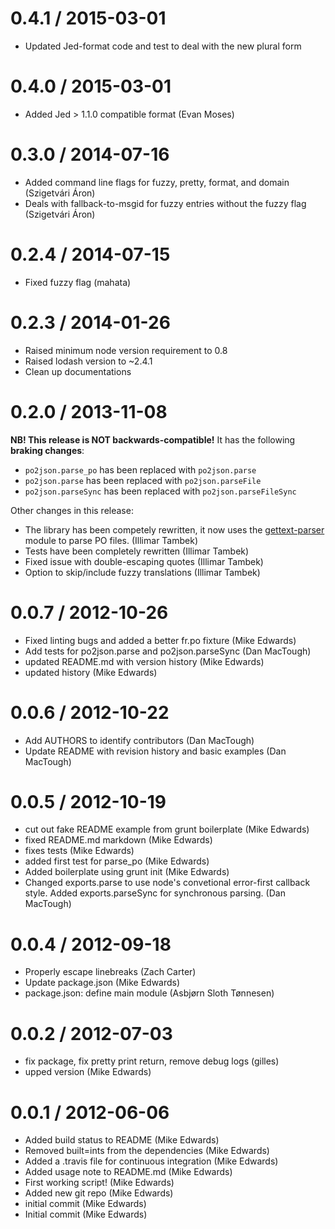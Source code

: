 0.4.1 / 2015-03-01
==================
 * Updated Jed-format code and test to deal with the new plural form

0.4.0 / 2015-03-01
==================
 * Added Jed > 1.1.0 compatible format (Evan Moses)

0.3.0 / 2014-07-16
==================
 * Added command line flags for fuzzy, pretty, format, and domain (Szigetvári Áron)
 * Deals with fallback-to-msgid for fuzzy entries without the fuzzy flag (Szigetvári Áron)

0.2.4 / 2014-07-15
==================

 * Fixed fuzzy flag (mahata)

0.2.3 / 2014-01-26
==================

 * Raised minimum node version requirement to 0.8
 * Raised lodash version to ~2.4.1
 * Clean up documentations

0.2.0 / 2013-11-08
==================

**NB! This release is NOT backwards-compatible!** It has the following **braking changes**:

 * `po2json.parse_po` has been replaced with `po2json.parse`
 * `po2json.parse` has been replaced with `po2json.parseFile`
 * `po2json.parseSync` has been replaced with `po2json.parseFileSync`

Other changes in this release:

  * The library has been competely rewritten, it now uses the [gettext-parser](https://github.com/andris9/gettext-parser) module to parse PO files. (Illimar Tambek)
  * Tests have been completely rewritten (Illimar Tambek)
  * Fixed issue with double-escaping quotes (Illimar Tambek)
  * Option to skip/include fuzzy translations (Illimar Tambek)


0.0.7 / 2012-10-26
==================

  * Fixed linting bugs and added a better fr.po fixture (Mike Edwards)
  * Add tests for po2json.parse and po2json.parseSync (Dan MacTough)
  * updated README.md with version history (Mike Edwards)
  * updated history (Mike Edwards)

0.0.6 / 2012-10-22
==================

  * Add AUTHORS to identify contributors (Dan MacTough)
  * Update README with revision history and basic examples (Dan MacTough)

0.0.5 / 2012-10-19
==================

  * cut out fake README example from grunt boilerplate (Mike Edwards)
  * fixed README.md markdown (Mike Edwards)
  * fixes tests (Mike Edwards)
  * added first test for parse_po (Mike Edwards)
  * Added boilerplate using grunt init (Mike Edwards)
  * Changed exports.parse to use node's convetional error-first callback style. Added exports.parseSync for synchronous parsing. (Dan MacTough)

0.0.4 / 2012-09-18
==================

  * Properly escape linebreaks (Zach Carter)
  * Update package.json (Mike Edwards)
  * package.json: define main module (Asbjørn Sloth Tønnesen)

0.0.2 / 2012-07-03
==================

  * fix package, fix pretty print return, remove debug logs (gilles)
  * upped version (Mike Edwards)

0.0.1 / 2012-06-06
==================

  * Added build status to README (Mike Edwards)
  * Removed built=ints from the dependencies (Mike Edwards)
  * Added a .travis file for continuous integration (Mike Edwards)
  * Added usage note to README.md (Mike Edwards)
  * First working script! (Mike Edwards)
  * Added new git repo (Mike Edwards)
  * initial commit (Mike Edwards)
  * Initial commit (Mike Edwards)
